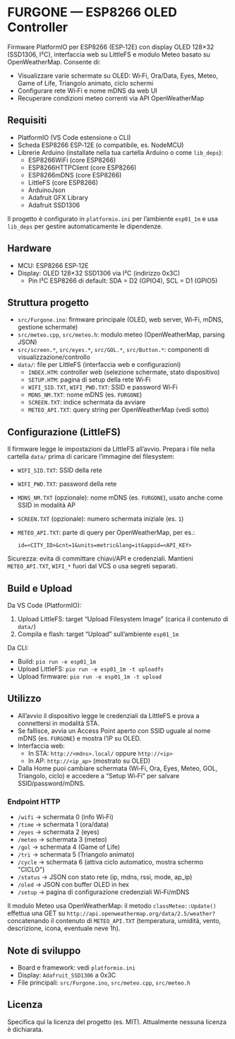 # FURGONE — ESP8266 OLED Controller

Firmware PlatformIO per ESP8266 (ESP‑12E) con display OLED 128×32 (SSD1306, I²C), interfaccia web su LittleFS e modulo Meteo basato su OpenWeatherMap. Consente di:

- Visualizzare varie schermate su OLED: Wi‑Fi, Ora/Data, Eyes, Meteo, Game of Life, Triangolo animato, ciclo schermi
- Configurare rete Wi‑Fi e nome mDNS da web UI
- Recuperare condizioni meteo correnti via API OpenWeatherMap


## Requisiti

- PlatformIO (VS Code estensione o CLI)
- Scheda ESP8266 ESP‑12E (o compatibile, es. NodeMCU)
- Librerie Arduino (installate nella tua cartella Arduino o come `lib_deps`):
  - ESP8266WiFi (core ESP8266)
  - ESP8266HTTPClient (core ESP8266)
  - ESP8266mDNS (core ESP8266)
  - LittleFS (core ESP8266)
  - ArduinoJson
  - Adafruit GFX Library
  - Adafruit SSD1306

Il progetto è configurato in `platformio.ini` per l’ambiente `esp01_1m` e usa `lib_deps` per gestire automaticamente le dipendenze.


## Hardware

- MCU: ESP8266 ESP‑12E
- Display: OLED 128×32 SSD1306 via I²C (indirizzo 0x3C)
  - Pin I²C ESP8266 di default: SDA = D2 (GPIO4), SCL = D1 (GPIO5)


## Struttura progetto

- `src/Furgone.ino`: firmware principale (OLED, web server, Wi‑Fi, mDNS, gestione schermate)
- `src/meteo.cpp`, `src/meteo.h`: modulo meteo (OpenWeatherMap, parsing JSON)
- `src/screen.*`, `src/eyes.*`, `src/GOL.*`, `src/Button.*`: componenti di visualizzazione/controllo
- `data/`: file per LittleFS (interfaccia web e configurazioni)
  - `INDEX.HTM`: controller web (selezione schermate, stato dispositivo)
  - `SETUP.HTM`: pagina di setup della rete Wi‑Fi
  - `WIFI_SID.TXT`, `WIFI_PWD.TXT`: SSID e password Wi‑Fi
  - `MDNS_NM.TXT`: nome mDNS (es. `FURGONE`)
  - `SCREEN.TXT`: indice schermata da avviare
  - `METEO_API.TXT`: query string per OpenWeatherMap (vedi sotto)


## Configurazione (LittleFS)

Il firmware legge le impostazioni da LittleFS all’avvio. Prepara i file nella cartella `data/` prima di caricare l’immagine del filesystem:

- `WIFI_SID.TXT`: SSID della rete
- `WIFI_PWD.TXT`: password della rete
- `MDNS_NM.TXT` (opzionale): nome mDNS (es. `FURGONE`), usato anche come SSID in modalità AP
- `SCREEN.TXT` (opzionale): numero schermata iniziale (es. `1`)
- `METEO_API.TXT`: parte di query per OpenWeatherMap, per es.:
  
  ```
  id=<CITY_ID>&cnt=1&units=metric&lang=it&appid=<API_KEY>
  ```

Sicurezza: evita di committare chiavi/API e credenziali. Mantieni `METEO_API.TXT`, `WIFI_*` fuori dal VCS o usa segreti separati.


## Build e Upload

Da VS Code (PlatformIO):

1. Upload LittleFS: target “Upload Filesystem Image” (carica il contenuto di `data/`)
2. Compila e flash: target “Upload” sull’ambiente `esp01_1m`

Da CLI:

- Build: `pio run -e esp01_1m`
- Upload LittleFS: `pio run -e esp01_1m -t uploadfs`
- Upload firmware: `pio run -e esp01_1m -t upload`


## Utilizzo

- All’avvio il dispositivo legge le credenziali da LittleFS e prova a connettersi in modalità STA.
- Se fallisce, avvia un Access Point aperto con SSID uguale al nome mDNS (es. `FURGONE`) e mostra l’IP su OLED.
- Interfaccia web:
  - In STA: `http://<mdns>.local/` oppure `http://<ip>`
  - In AP: `http://<ip_ap>` (mostrato su OLED)
- Dalla Home puoi cambiare schermata (Wi‑Fi, Ora, Eyes, Meteo, GOL, Triangolo, ciclo) e accedere a “Setup Wi‑Fi” per salvare SSID/password/mDNS.

### Endpoint HTTP

- `/wifi` → schermata 0 (info Wi‑Fi)
- `/time` → schermata 1 (ora/data)
- `/eyes` → schermata 2 (eyes)
- `/meteo` → schermata 3 (meteo)
- `/gol` → schermata 4 (Game of Life)
- `/tri` → schermata 5 (Triangolo animato)
- `/cycle` → schermata 6 (attiva ciclo automatico, mostra schermo "CICLO")
- `/status` → JSON con stato rete (ip, mdns, rssi, mode, ap_ip)
- `/oled` → JSON con buffer OLED in hex
- `/setup` → pagina di configurazione credenziali Wi‑Fi/mDNS

Il modulo Meteo usa OpenWeatherMap: il metodo `classMeteo::Update()` effettua una GET su `http://api.openweathermap.org/data/2.5/weather?` concatenando il contenuto di `METEO_API.TXT` (temperatura, umidità, vento, descrizione, icona, eventuale neve 1h).


## Note di sviluppo

- Board e framework: vedi `platformio.ini`
- Display: `Adafruit_SSD1306` a 0x3C
- File principali: `src/Furgone.ino`, `src/meteo.cpp`, `src/meteo.h`


## Licenza

Specifica qui la licenza del progetto (es. MIT). Attualmente nessuna licenza è dichiarata.
